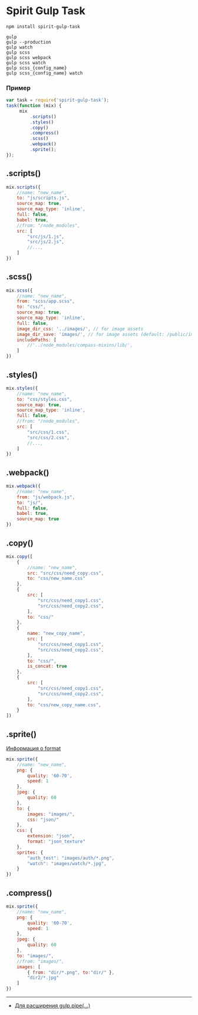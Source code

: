 # Spirit Gulp Task

```
npm install spirit-gulp-task
```

```
gulp
gulp --production
gulp watch
gulp scss
gulp scss webpack
gulp scss watch
gulp scss_{config_name}
gulp scss_{config_name} watch
```

### Пример
```javascript
var task = require('spirit-gulp-task');
task(function (mix) {
	 mix
		 .scripts()
		 .styles()
		 .copy()
		 .compress()
		 .scss()
		 .webpack()
		 .sprite();
});
```

## .scripts()
```javascript
mix.scripts({
	//name: "new_name",
	to: "js/scripts.js",
	source_map: true,
	source_map_type: 'inline',
	full: false,
	babel: true,
	//from: "/node_modules",
	src: [
		"src/js/1.js",
		"src/js/2.js",
		//...,
	]
})
```

## .scss()
```javascript
mix.scss({
	//name: "new_name",
	from: "scss/app.scss",
	to: "css/",
	source_map: true,
	source_map_type: 'inline',
	full: false,
	image_dir_css: '../images/', // for image assets
	image_dir_save: 'images/', // for image assets (default: /public/images/)
	includePaths: [
		//'../node_modules/compass-mixins/lib/',
	]
})
```

## .styles()
```javascript
mix.styles({
	//name: "new_name",
	to: "css/styles.css",
	source_map: true,
	source_map_type: 'inline',
	full: false,
	//from: "/node_modules",
	src: [
		"src/css/1.css",
		"src/css/2.css",
		//...,
	]
})
```

## .webpack()
```javascript
mix.webpack({
	//name: "new_name",
	from: "js/webpack.js",
	to: "js/",
	full: false,
	babel: true,
	source_map: true
})
```

## .copy()
```javascript
mix.copy([
	{
		//name: "new_name",
		src: "src/css/need_copy.css",
		to: "css/new_name.css"
	},
	{
		src: [
			"src/css/need_copy1.css",
			"src/css/need_copy2.css",
		],
		to: "css/"
	},
	{
		name: "new_copy_name",
		src: [
			"src/css/need_copy1.css",
			"src/css/need_copy2.css",
		],
		to: "css/",
		is_concat: true
	},
	{
		src: [
			"src/css/need_copy1.css",
			"src/css/need_copy2.css",
		],
		to: "css/new_copy_name.css",
	}
])
```

## .sprite()
[Информация о format](https://github.com/twolfson/spritesheet-templates#templates)
```javascript
mix.sprite({
	//name: "new_name",
	png: {
		quality: '60-70',
		speed: 1
	},
	jpeg: {
		quality: 60
	},
	to: {
		images: "images/",
		css: "json/"
	},
	css: {
		extension: "json",
		format: "json_texture"
	},
	sprites: {
		"auth_test": "images/auth/*.png",
		"watch": "images/watch/*.jpg",
	}
})
```

## .compress()
```javascript
mix.sprite({
	//name: "new_name",
	png: {
		quality: '60-70',
		speed: 1
	},
	jpeg: {
		quality: 60
	},
	to: "images/",
	//from: "images/",
	images: [
		{ from: "dir/*.png", to:"dir/" },
		"dir2/*.jpg"
	]
})
```
***
* [Для расширения gulp.pipe(...)](readme/pipe.md)